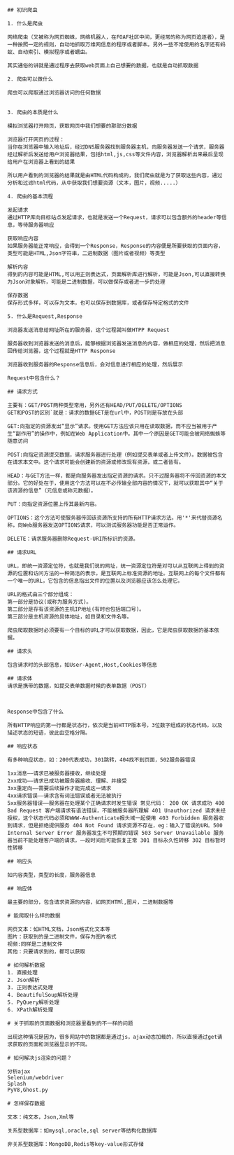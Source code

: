 <link href="./index.css" rel="stylesheet"></link>

    ## 初识爬虫

    1. 什么是爬虫

    网络爬虫（又被称为网页蜘蛛，网络机器人，在FOAF社区中间，更经常的称为网页追逐者），是一种按照一定的规则，自动地抓取万维网信息的程序或者脚本。另外一些不常使用的名字还有蚂蚁、自动索引、模拟程序或者蠕虫。

    其实通俗的讲就是通过程序去获取web页面上自己想要的数据，也就是自动抓取数据

    2. 爬虫可以做什么

    爬虫可以爬取通过浏览器访问的任何数据


    3. 爬虫的本质是什么

    模拟浏览器打开网页，获取网页中我们想要的那部分数据

    浏览器打开网页的过程：
    当你在浏览器中输入地址后，经过DNS服务器找到服务器主机，向服务器发送一个请求，服务器经过解析后发送给用户浏览器结果，包括html,js,css等文件内容，浏览器解析出来最后呈现给用户在浏览器上看到的结果

    所以用户看到的浏览器的结果就是由HTML代码构成的，我们爬虫就是为了获取这些内容，通过分析和过滤html代码，从中获取我们想要资源（文本，图片，视频.....）

    4. 爬虫的基本流程

    发起请求
    通过HTTP库向目标站点发起请求，也就是发送一个Request，请求可以包含额外的header等信息，等待服务器响应

    获取响应内容
    如果服务器能正常响应，会得到一个Response，Response的内容便是所要获取的页面内容，类型可能是HTML,Json字符串，二进制数据（图片或者视频）等类型

    解析内容
    得到的内容可能是HTML,可以用正则表达式，页面解析库进行解析，可能是Json,可以直接转换为Json对象解析，可能是二进制数据，可以做保存或者进一步的处理

    保存数据
    保存形式多样，可以存为文本，也可以保存到数据库，或者保存特定格式的文件

    5. 什么是Request,Response

    浏览器发送消息给网址所在的服务器，这个过程就叫做HTPP Request

    服务器收到浏览器发送的消息后，能够根据浏览器发送消息的内容，做相应的处理，然后把消息回传给浏览器，这个过程就是HTTP Response

    浏览器收到服务器的Response信息后，会对信息进行相应的处理，然后展示

    Request中包含什么？

    ## 请求方式

    主要有：GET/POST两种类型常用，另外还有HEAD/PUT/DELETE/OPTIONS
    GET和POST的区别`就是：请求的数据GET是在url中，POST则是存放在头部

    GET:向指定的资源发出“显示”请求。使用GET方法应该只用在读取数据，而不应当被用于产生“副作用”的操作中，例如在Web Application中。其中一个原因是GET可能会被网络蜘蛛等随意访问

    POST:向指定资源提交数据，请求服务器进行处理（例如提交表单或者上传文件）。数据被包含在请求本文中。这个请求可能会创建新的资源或修改现有资源，或二者皆有。

    HEAD：与GET方法一样，都是向服务器发出指定资源的请求。只不过服务器将不传回资源的本文部分。它的好处在于，使用这个方法可以在不必传输全部内容的情况下，就可以获取其中“关于该资源的信息”（元信息或称元数据）。

    PUT：向指定资源位置上传其最新内容。

    OPTIONS：这个方法可使服务器传回该资源所支持的所有HTTP请求方法。用'*'来代替资源名称，向Web服务器发送OPTIONS请求，可以测试服务器功能是否正常运作。

    DELETE：请求服务器删除Request-URI所标识的资源。

    ## 请求URL

    URL，即统一资源定位符，也就是我们说的网址，统一资源定位符是对可以从互联网上得到的资源的位置和访问方法的一种简洁的表示，是互联网上标准资源的地址。互联网上的每个文件都有一个唯一的URL，它包含的信息指出文件的位置以及浏览器应该怎么处理它。

    URL的格式由三个部分组成：
    第一部分是协议(或称为服务方式)。
    第二部分是存有该资源的主机IP地址(有时也包括端口号)。
    第三部分是主机资源的具体地址，如目录和文件名等。

    爬虫爬取数据时必须要有一个目标的URL才可以获取数据，因此，它是爬虫获取数据的基本依据。

    ## 请求头

    包含请求时的头部信息，如User-Agent,Host,Cookies等信息

    ## 请求体
    请求是携带的数据，如提交表单数据时候的表单数据（POST）

    
    
    Response中包含了什么

    所有HTTP响应的第一行都是状态行，依次是当前HTTP版本号，3位数字组成的状态代码，以及描述状态的短语，彼此由空格分隔。

    ## 响应状态

    有多种响应状态，如：200代表成功，301跳转，404找不到页面，502服务器错误

    1xx消息——请求已被服务器接收，继续处理
    2xx成功——请求已成功被服务器接收、理解、并接受
    3xx重定向——需要后续操作才能完成这一请求
    4xx请求错误——请求含有词法错误或者无法被执行
    5xx服务器错误——服务器在处理某个正确请求时发生错误 常见代码： 200 OK 请求成功 400 Bad Request 客户端请求有语法错误，不能被服务器所理解 401 Unauthorized 请求未经授权，这个状态代码必须和WWW-Authenticate报头域一起使用 403 Forbidden 服务器收到请求，但是拒绝提供服务 404 Not Found 请求资源不存在，eg：输入了错误的URL 500 Internal Server Error 服务器发生不可预期的错误 503 Server Unavailable 服务器当前不能处理客户端的请求，一段时间后可能恢复正常 301 目标永久性转移 302 目标暂时性转移

    ## 响应头

    如内容类型，类型的长度，服务器信息

    ## 响应体

    最主要的部分，包含请求资源的内容，如网页HTMl,图片，二进制数据等

    # 能爬取什么样的数据

    网页文本：如HTML文档，Json格式化文本等
    图片：获取到的是二进制文件，保存为图片格式
    视频:同样是二进制文件
    其他：只要请求到的，都可以获取

    # 如何解析数据
    1. 直接处理
    2. Json解析
    3. 正则表达式处理
    4. BeautifulSoup解析处理
    5. PyQuery解析处理
    6. XPath解析处理

    # 关于抓取的页面数据和浏览器里看到的不一样的问题
    
    出现这种情况是因为，很多网站中的数据都是通过js，ajax动态加载的，所以直接通过get请求获取的页面和浏览器显示的不同。

    # 如何解决js渲染的问题？

    分析ajax
    Selenium/webdriver
    Splash
    PyV8,Ghost.py

    # 怎样保存数据

    文本：纯文本，Json,Xml等

    关系型数据库：如mysql,oracle,sql server等结构化数据库

    非关系型数据库：MongoDB,Redis等key-value形式存储